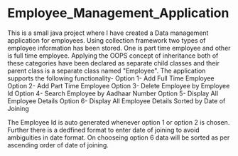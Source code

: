 # Employee_Management_Application
This is a small java project where I have created a Data management application for employees. Using collection framework two types of employee information has been stored. One is part time employee and other is full time employee. Applying the OOPS concept of inheritance both of these categories have been declared as separate child classes and their parent class is a separate class named "Employee".
The application supports the following functionality-
  Option 1- Add Full Time Employee
  Option 2- Add Part Time Employee
  Option 3- Delete Employee by Employee Id
  Option 4- Search Employee by Aadhaar Number
  Option 5- Display All Employee Details
  Option 6- Display All Employee Details Sorted by Date of Joining
    
The Employee Id is auto generated whenever option 1 or option 2 is chosen. Further there is a dedfined format to enter date of joining to avoid ambiguities in date format. On chooseing option 6 data will be sorted as per ascending order of date of joining.
